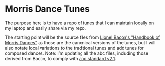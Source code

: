 # Morris Dance Tunes

The purpose here is to have a repo of tunes that I can maintain locally on my laptop and easily share via my repo. 

The starting point will be the source files from [Lionel Bacon's "Handbook of Morris Dances"](http://www.themorrisring.org/music/handbook-morris-dances) as those are the canonical versions of the tunes, but I will also notate local variations to the traditional tunes and add tunes for composed dances. Note: I’m updating all the abc files, including those derived from Bacon, to comply with [abc standard v2.1](http://abcnotation.com/wiki/abc:standard:v2.1).

